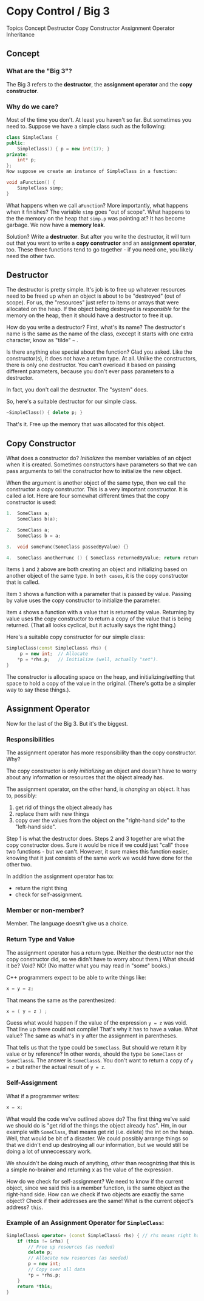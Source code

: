 # Copy Control / Big 3
Topics
Concept
Destructor
Copy Constructor
Assignment Operator
Inheritance
## Concept

### What are the "Big 3"?
The Big 3 refers to the **destructor**, the **assignment operator** and the **copy constructor**.

### Why do we care?
Most of the time you don't. At least you haven't so far. But sometimes you need to. Suppose we have a simple class such as the following:

```c++
class SimpleClass {
public:
    SimpleClass() { p = new int(17); }
private:
    int* p;
}; 
Now suppose we create an instance of SimpleClass in a function:

void aFunction() {
    SimpleClass simp;
}
```
What happens when we call `aFunction`? More importantly, what happens when it finishes? The variable `simp` goes "out of scope". What happens to the the memory on the heap that `simp.p` was pointing at? It has become garbage. We now have a **memory leak**.

Solution? Write a **destructor**. But after you write the destructor, it will turn out that you want to write a **copy constructor** and an **assignment operator**, too. These three functions tend to go together - if you need one, you likely need the other two.

## Destructor
The destructor is pretty simple. It's job is to free up whatever resources need to be freed up when an object is about to be "destroyed" (out of scope). For us, the "resources" just refer to items or arrays that were allocated on the heap. If the object being destroyed is *responsible* for the memory on the heap, then it should have a destructor to free it up.

How do you write a destructor? First, what's its name? The destructor's name is the same as the name of the class, execept it starts with one extra character, know as "tilde" `~` .

Is there anything else special about the function? Glad you asked. Like the constructor(s), it does not have a return type. At all. Unlike the constructors, there is only one destructor. You can't overload it based on passing different parameters, because you don't ever pass parameters to a destructor.

In fact, you don't call the destructor. The "system" does.

So, here's a suitable destructor for our simple class.

```c++
~SimpleClass() { delete p; }
```
That's it. Free up the memory that was allocated for this object.

## Copy Constructor

What does a constructor do? *Initializes* the member variables of an object when it is created. Sometimes constructors have parameters so that we can pass arguments to tell the constructor how to initialize the new object.

When the argument is another object of the same type, then we call the constructor a copy constructor. This is a very important constructor. It is called a lot. Here are four somewhat different times that the copy constructor is used:
```c++
1.  SomeClass a;
    SomeClass b(a);

2.  SomeClass a;
    SomeClass b = a;

3.  void someFunc(SomeClass passedByValue) {}

4.  SomeClass anotherFunc () { SomeClass returnedByValue; return returnedByValue; }
```
Items `1` and `2` above are both creating an object and initializing based on another object of the same type. In `both cases`, it is the copy constructor that is called.

Item `3` shows a function with a parameter that is passed by value. Passing by value uses the copy constructor to initialize the parameter.

Item `4` shows a function with a value that is returned by value. Returning by value uses the copy constructor to return a copy of the value that is being returned. (That all looks cyclical, but it actually says the right thing.)

Here's a suitable copy constructor for our simple class:

```c++
SimpleClass(const SimpleClass& rhs) {
     p = new int;  // Allocate
    *p = *rhs.p;   // Initialize (well, actually "set").
}
```

The constructor is allocating space on the heap, and initializing/setting that space to hold a copy of the value in the original. (There's gotta be a simpler way to say these things.).

## Assignment Operator
Now for the last of the Big 3. But it's the biggest.

### Responsibilities
The assignment operator has more responsibility than the copy constructor. Why?

The copy constructor is only *initializing* an object and doesn't have to worry about any information or resources that the object already has.

The assignment operator, on the other hand, is *changing* an object. It has to, possibly:

1. get rid of things the object already has
1. replace them with new things
3. copy over the values from the object on the "right-hand side" to the "left-hand side".

Step 1 is what the destructor does. Steps 2 and 3 together are what the copy constructor does. Sure it would be nice if we could just "call" those two functions - but we can't. However, it sure makes this function easier, knowing that it just consists of the same work we would have done for the other two.

In addition the assignment operator has to:

* return the right thing
* check for self-assignment.

### Member or non-member?

Member. The language doesn't give us a choice.

### Return Type and Value
The assignment operator has a return type. (Neither the destructor nor the copy constructor did, so we didn't have to worry about them.) What should it be? Void? NO! (No matter what you may read in "some" books.)

C++ programmers expect to be able to write things like:
```c++
x = y = z;
```
That means the same as the parenthesized:
```c++
x = ( y = z ) ;
```
Guess what would happen if the value of the expression `y = z` was void. That line up there could not compile! That's why it has to have a value. What value? The same as what's in y after the assignment in parentheses.

That tells us that the type could be `SomeClass`. But should we return it by value or by reference? In other words, should the type be `SomeClass` or `SomeClass&`. The answer is `SomeClass&`. You don't want to return a copy of `y = z` but rather the actual result of `y = z`.

### Self-Assignment
What if a programmer writes:

```c++
x = x;
```

What would the code we've outlined above do? The first thing we've said we should do is "get rid of the things the object already has". Hm, in our example with `SomeClass`, that means get rid (i.e. delete) the int on the heap. Well, that would be bit of a disaster. We could possibly arrange things so that we didn't end up destroying all our information, but we would still be doing a lot of unneccessary work.

We shouldn't be doing much of anything, other than recognizing that this is a simple no-brainer and returning x as the value of the expression.

How do we check for self-assignment? We need to know if the current object, since we said this is a member function, is the same object as the right-hand side. How can we check if two objects are exactly the same object? Check if their addresses are the same! What is the current object's address? `this`.

### Example of an Assignment Operator for `SimpleClass`:
```c++
SimpleClass& operator= (const SimpleClass& rhs) { // rhs means right hand side
    if (this != &rhs) {
        // Free up resources (as needed)
        delete p;
        // Allocate new resources (as needed)
        p = new int;
        // Copy over all data
        *p = *rhs.p;
    }
    return *this;
}
```
